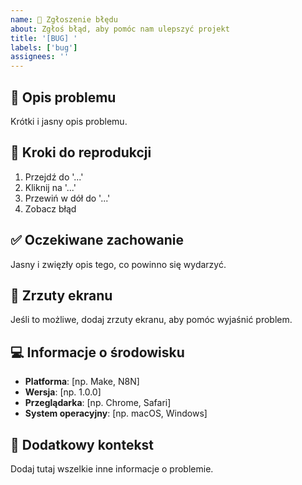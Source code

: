 ```yaml
---
name: 🐛 Zgłoszenie błędu
about: Zgłoś błąd, aby pomóc nam ulepszyć projekt
title: '[BUG] '
labels: ['bug']
assignees: ''
---
```


## 🐛 Opis problemu
Krótki i jasny opis problemu.

## 🔄 Kroki do reprodukcji
1. Przejdź do '...'
2. Kliknij na '...'
3. Przewiń w dół do '...'
4. Zobacz błąd

## ✅ Oczekiwane zachowanie
Jasny i zwięzły opis tego, co powinno się wydarzyć.

## 📸 Zrzuty ekranu
Jeśli to możliwe, dodaj zrzuty ekranu, aby pomóc wyjaśnić problem.

## 💻 Informacje o środowisku
- **Platforma**: [np. Make, N8N]
- **Wersja**: [np. 1.0.0]
- **Przeglądarka**: [np. Chrome, Safari]
- **System operacyjny**: [np. macOS, Windows]

## 📝 Dodatkowy kontekst
Dodaj tutaj wszelkie inne informacje o problemie. 